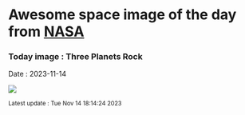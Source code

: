 
# Awesome space image of the day from [NASA](https://api.nasa.gov/)

### Today image : Three Planets Rock
Date : 2023-11-14

![](https://apod.nasa.gov/apod/image/2311/MoonVenusJupiter_Passalacqua_960.jpg)

<small>Latest update : Tue Nov 14 18:14:24 2023</small>
        